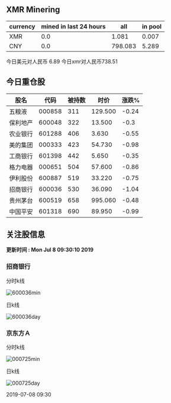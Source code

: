 ## XMR Minering

|currency|mined in last 24 hours|all|in pool|
|---|---|---|---|
|XMR|0.0|1.081|0.007|
|CNY|0.0|798.083|5.289|

今日美元对人民币 6.89	今日xmr对人民币738.51


## 今日重仓股 

|股名|代码|被持数|时价|涨跌%|
|---|---|---|---|---|
|五粮液|000858|311|129.500|-0.24|
|保利地产|600048|322|13.500|-0.3|
|农业银行|601288|406|3.630|-0.55|
|美的集团|000333|423|54.730|-0.98|
|工商银行|601398|442|5.650|-0.35|
|格力电器|000651|504|57.600|-0.86|
|伊利股份|600887|519|33.220|-0.75|
|招商银行|600036|530|36.090|-1.04|
|贵州茅台|600519|658|995.060|-0.48|
|中国平安|601318|690|89.950|-0.99|

## 关注股信息
**更新时间 : Mon Jul  8 09:30:10 2019**
### 招商银行 
分时k线

![600036min](http://image.sinajs.cn/newchart/min/n/sh600036.gif)

日k线

![600036day](http://image.sinajs.cn/newchart/daily/n/sh600036.gif)

### 京东方Ａ 
分时k线

![000725min](http://image.sinajs.cn/newchart/min/n/sz000725.gif)

日k线

![000725day](http://image.sinajs.cn/newchart/daily/n/sz000725.gif)

2019-07-08 09:30